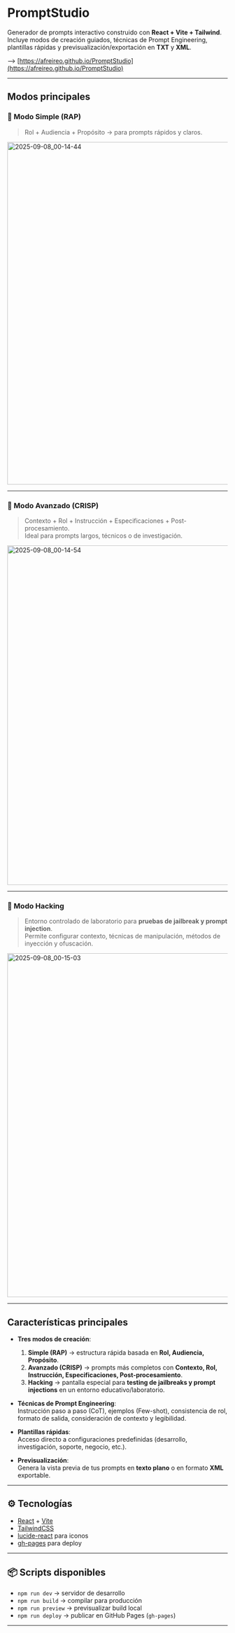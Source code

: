 # PromptStudio

Generador de prompts interactivo construido con **React + Vite + Tailwind**.  
Incluye modos de creación guiados, técnicas de Prompt Engineering, plantillas rápidas y previsualización/exportación en **TXT** y **XML**.

--> [https://afreireo.github.io/PromptStudio](https://afreireo.github.io/PromptStudio)

---

## Modos principales

### 🔹 Modo Simple (RAP)
> Rol + Audiencia + Propósito → para prompts rápidos y claros.

<img width="1287" height="782" alt="2025-09-08_00-14-44" src="https://github.com/user-attachments/assets/ea57d7ff-9b18-4f75-b5af-e70cf86f0c8d" />

---
### 🔹 Modo Avanzado (CRISP)
> Contexto + Rol + Instrucción + Especificaciones + Post-procesamiento.  
Ideal para prompts largos, técnicos o de investigación.

<img width="1305" height="775" alt="2025-09-08_00-14-54" src="https://github.com/user-attachments/assets/c9a1d9f4-adf2-4e1c-9117-dc1da8a91d74" />

---

### 🔹 Modo Hacking
> Entorno controlado de laboratorio para **pruebas de jailbreak y prompt injection**.  
Permite configurar contexto, técnicas de manipulación, métodos de inyección y ofuscación.

<img width="1306" height="785" alt="2025-09-08_00-15-03" src="https://github.com/user-attachments/assets/8c01c67e-630b-4e4f-bc08-4446fdb0ad05" />

---

##  Características principales
- **Tres modos de creación**:
  1. **Simple (RAP)** → estructura rápida basada en **Rol, Audiencia, Propósito**.
  2. **Avanzado (CRISP)** → prompts más completos con **Contexto, Rol, Instrucción, Especificaciones, Post-procesamiento**.
  3. **Hacking** → pantalla especial para **testing de jailbreaks y prompt injections** en un entorno educativo/laboratorio.

- **Técnicas de Prompt Engineering**:  
  Instrucción paso a paso (CoT), ejemplos (Few-shot), consistencia de rol, formato de salida, consideración de contexto y legibilidad.

- **Plantillas rápidas**:  
  Acceso directo a configuraciones predefinidas (desarrollo, investigación, soporte, negocio, etc.).

- **Previsualización**:  
  Genera la vista previa de tus prompts en **texto plano** o en formato **XML** exportable.

---

## ⚙️ Tecnologías
- [React](https://react.dev/) + [Vite](https://vitejs.dev/)
- [TailwindCSS](https://tailwindcss.com/)
- [lucide-react](https://lucide.dev/) para iconos
- [gh-pages](https://www.npmjs.com/package/gh-pages) para deploy

---

## 📦 Scripts disponibles

- `npm run dev` → servidor de desarrollo  
- `npm run build` → compilar para producción  
- `npm run preview` → previsualizar build local  
- `npm run deploy` → publicar en GitHub Pages (`gh-pages`)

---

